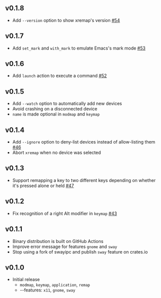 ## v0.1.8

* Add `--version` option to show xremap's version
  [#54](https://github.com/k0kubun/xremap/issues/54)

## v0.1.7

* Add `set_mark` and `with_mark` to emulate Emacs's mark mode
  [#53](https://github.com/k0kubun/xremap/issues/53)

## v0.1.6

* Add `launch` action to execute a command
  [#52](https://github.com/k0kubun/xremap/issues/52)

## v0.1.5

* Add `--watch` option to automatically add new devices
* Avoid crashing on a disconnected device
* `name` is made optional in `modmap` and `keymap`

## v0.1.4

* Add `--ignore` option to deny-list devices instead of allow-listing them
  [#46](https://github.com/k0kubun/xremap/issues/46)
* Abort `xremap` when no device was selected

## v0.1.3

* Support remapping a key to two different keys depending on
  whether it's pressed alone or held
  [#47](https://github.com/k0kubun/xremap/issues/47)

## v0.1.2

* Fix recognition of a right Alt modifier in `keymap`
  [#43](https://github.com/k0kubun/xremap/issues/43)

## v0.1.1

* Binary distribution is built on GitHub Actions
* Improve error message for features `gnome` and `sway`
* Stop using a fork of swayipc and publish `sway` feature on crates.io

## v0.1.0

* Initial release
  * `modmap`, `keymap`, `application`, `remap`
  * --features: `x11`, `gnome`, `sway`
